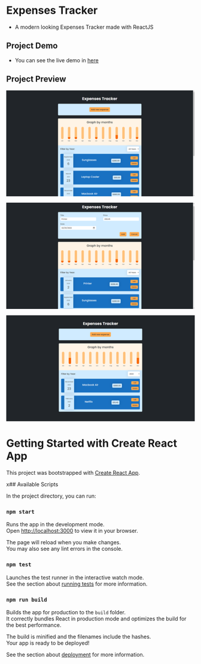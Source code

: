 # Expenses Tracker

- A modern looking Expenses Tracker made with ReactJS

## Project Demo

- You can see the live demo in [here](https://expenses-tracker-kappa.vercel.app/)

## Project Preview

![Project Preview](./preview/preview0.png)

![Project Preview](./preview/preview1.png)

![Project Preview](./preview/preview2.png)

# Getting Started with Create React App

This project was bootstrapped with [Create React App](https://github.com/facebook/create-react-app).

x## Available Scripts

In the project directory, you can run:

### `npm start`

Runs the app in the development mode.\
Open [http://localhost:3000](http://localhost:3000) to view it in your browser.

The page will reload when you make changes.\
You may also see any lint errors in the console.

### `npm test`

Launches the test runner in the interactive watch mode.\
See the section about [running tests](https://facebook.github.io/create-react-app/docs/running-tests) for more information.

### `npm run build`

Builds the app for production to the `build` folder.\
It correctly bundles React in production mode and optimizes the build for the best performance.

The build is minified and the filenames include the hashes.\
Your app is ready to be deployed!

See the section about [deployment](https://facebook.github.io/create-react-app/docs/deployment) for more information.
